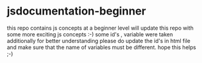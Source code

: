 # jsdocumentation-beginner
this repo contains js concepts at a beginner level
will update this repo with some more exciting js concepts :-)
some id's , variable were taken additionally for better understanding please do update the id's in html file and make sure that the name of variables must be different.
hope this helps ;-)
